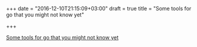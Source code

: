+++
date = "2016-12-10T21:15:09+03:00"
draft = true
title = "Some tools for go that you might not know yet"

+++

<p><a href="https://blog.gopheracademy.com/advent-2016/some-tools-for-go-that-you-might-not-know-yet">Some tools for go that you might not know yet</a></p>
